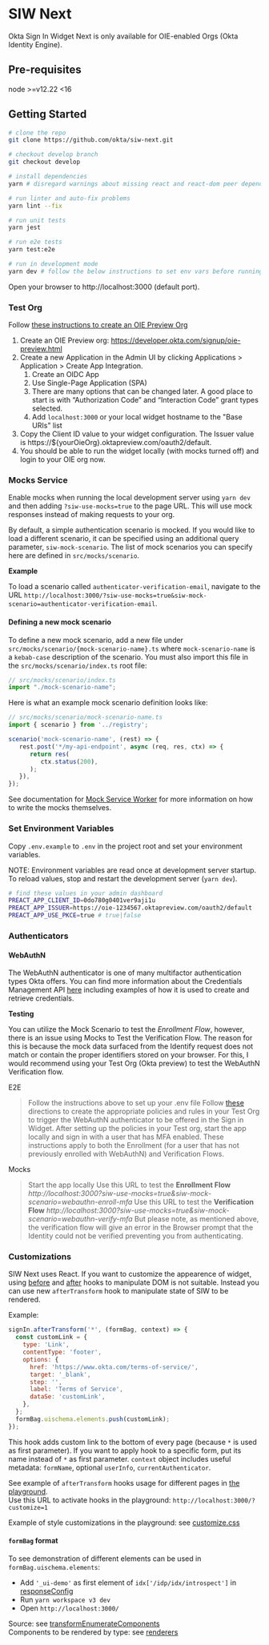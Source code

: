 # SIW Next

Okta Sign In Widget Next is only available for OIE-enabled Orgs (Okta Identity Engine).

## Pre-requisites

node >=v12.22 <16

## Getting Started

```sh
# clone the repo
git clone https://github.com/okta/siw-next.git

# checkout develop branch
git checkout develop

# install dependencies
yarn # disregard warnings about missing react and react-dom peer dependencies

# run linter and auto-fix problems
yarn lint --fix

# run unit tests
yarn jest

# run e2e tests
yarn test:e2e

# run in development mode
yarn dev # follow the below instructions to set env vars before running the development server
```

Open your browser to http://localhost:3000 (default port).

### Test Org

Follow [these instructions to create an OIE Preview Org](https://oktawiki.atlassian.net/l/c/C6XKAt7g)

1. Create an OIE Preview org: <https://developer.okta.com/signup/oie-preview.html>
2. Create a new Application in the Admin UI by clicking Applications > Application > Create App Integration.
   1. Create an OIDC App
   2. Use Single-Page Application (SPA)
   3. There are many options that can be changed later. A good place to start is with “Authorization Code” and “Interaction Code” grant types selected.
   4. Add `localhost:3000` or your local widget hostname to the "Base URIs" list
3. Copy the Client ID value to your widget configuration. The Issuer value is https://${yourOieOrg}.oktapreview.com/oauth2/default.
4. You should be able to run the widget locally (with mocks turned off) and login to your OIE org now.

### Mocks Service

Enable mocks when running the local development server using `yarn dev` and then adding `?siw-use-mocks=true` to the page URL. This will use mock responses instead of making requests to your org.

By default, a simple authentication scenario is mocked. If you would like to load a different scenario, it can be specified using an additional query parameter, `siw-mock-scenario`. The list of mock scenarios you can specify here are defined in `src/mocks/scenario`.

**Example**

To load a scenario called `authenticator-verification-email`, navigate to the URL `http://localhost:3000/?siw-use-mocks=true&siw-mock-scenario=authenticator-verification-email`.

#### Defining a new mock scenario

To define a new mock scenario, add a new file under `src/mocks/scenario/{mock-scenario-name}.ts` where `mock-scenario-name` is a `kebab-case` description of the scenario. You must also import this file in the `src/mocks/scenario/index.ts` root file:

```ts
// src/mocks/scenario/index.ts
import "./mock-scenario-name";
```

Here is what an example mock scenario definition looks like:

```ts
// src/mocks/scenario/mock-scenario-name.ts
import { scenario } from '../registry';

scenario('mock-scenario-name', (rest) => {
   rest.post('*/my-api-endpoint', async (req, res, ctx) => {
      return res(
         ctx.status(200),
      );
   }),
});
```

See documentation for [Mock Service Worker](https://mswjs.io/docs/) for more information on how to write the mocks themselves.

### Set Environment Variables

Copy `.env.example` to `.env` in the project root and set your environment variables.

NOTE: Environment variables are read once at development server startup. To reload values, stop and restart the development server (`yarn dev`).

```sh
# find these values in your admin dashboard
PREACT_APP_CLIENT_ID=0do780g0401ver9aji1u
PREACT_APP_ISSUER=https://oie-1234567.oktapreview.com/oauth2/default
PREACT_APP_USE_PKCE=true # true|false
```

### Authenticators

#### WebAuthN

The WebAuthN authenticator is one of many multifactor authentication types Okta offers. You can find more information about the Credentials Management API [here](https://medium.com/webauthnworks/introduction-to-webauthn-api-5fd1fb46c285) including examples of how it is used to create and retrieve credentials.

**Testing**

You can utilize the Mock Scenario to test the _Enrollment Flow_, however, there is an issue using Mocks to Test the Verification Flow. The reason for this is because the mock data surfaced from the Identify request does not match or contain the proper identifiers stored on your browser. For this, I would recommend using your Test Org (Okta preview) to test the WebAuthN Verification flow.

E2E

> Follow the instructions above to set up your .env file
> Follow [these](https://oktawiki.atlassian.net/wiki/spaces/eng/pages/2442758711/IDX+SDK+-+WebAuthn+Manual+Test+Plan) directions to create the appropriate policies and rules in your Test Org to trigger the WebAuthN authenticator to be offered in the Sign in Widget.
> After setting up the policies in your Test org, start the app locally and sign in with a user that has MFA enabled.
> These instructions apply to both the Enrollment (for a user that has not previously enrolled with WebAuthN) and Verification Flows.

Mocks

> Start the app locally
> Use this URL to test the **Enrollment Flow** _http://localhost:3000?siw-use-mocks=true&siw-mock-scenario=webauthn-enroll-mfa_
> Use this URL to test the **Verification Flow** _http://localhost:3000?siw-use-mocks=true&siw-mock-scenario=webauthn-verify-mfa_ But please note, as mentioned above, the verification flow will give an error in the Browser prompt that the Identity could not be verified preventing you from authenticating.

### Customizations

SIW Next uses React. 
If you want to customize the appearence of widget, using [before](/README.md#before) and [after](/README.md#after) hooks to manipulate DOM is not suitable. 
Instead you can use new `afterTransform` hook to manipulate state of SIW to be rendered. 

Example:

```js
signIn.afterTransform('*', (formBag, context) => {
  const customLink = {
    type: 'Link',
    contentType: 'footer',
    options: {
      href: 'https://www.okta.com/terms-of-service/',
      target: '_blank',
      step: '',
      label: 'Terms of Service',
      dataSe: 'customLink',
    },
  };
  formBag.uischema.elements.push(customLink);
});
```

This hook adds custom link to the bottom of every page (because `*` is used as first parameter). 
If you want to apply hook to a specific form, put its name instead of `*` as first parameter. 
`context` object includes useful metadata: `formName`, optional `userInfo`, `currentAuthenticator`. 

See example of `afterTransform` hooks usage for different pages in [the playground](/playground/hooks/index.ts).  
Use this URL to activate hooks in the playground: `http://localhost:3000/?customize=1`  

Example of style customizations in the playground: see [customize.css](/playground/hooks/customize.css)

#### `formBag` format

To see demonstration of different elements can be used in `formBag.uischema.elements`:

- Add `'_ui-demo'` as first element of `idx['/idp/idx/introspect']` in [responseConfig](/playground/mocks/config/responseConfig.js)
- Run `yarn workspace v3 dev`
- Open `http://localhost:3000/`

Source: see [transformEnumerateComponents](/src/v3/src/transformer/layout/development/transformEnumerateComponents.ts)  
Components to be rendered by type: see [renderers](/src/v3/src/components/Form/renderers.tsx)  

